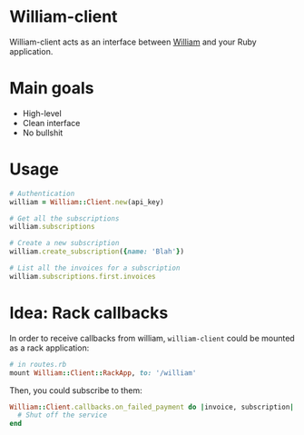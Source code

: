 # William-client

William-client acts as an interface between
[William](http://github.com/codeswamp/william) and your Ruby application.

# Main goals

* High-level
* Clean interface
* No bullshit

# Usage

```Ruby
# Authentication
william = William::Client.new(api_key)

# Get all the subscriptions
william.subscriptions

# Create a new subscription
william.create_subscription({name: 'Blah'})

# List all the invoices for a subscription
william.subscriptions.first.invoices
```

# Idea: Rack callbacks

In order to receive callbacks from william, `william-client` could be mounted
as a rack application:

```Ruby
# in routes.rb
mount William::Client::RackApp, to: '/william'
```

Then, you could subscribe to them:

```Ruby
William::Client.callbacks.on_failed_payment do |invoice, subscription|
  # Shut off the service
end
```